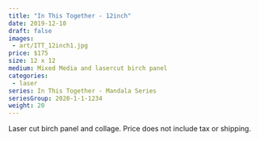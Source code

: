 ```yaml
---
title: "In This Together - 12inch"
date: 2019-12-10
draft: false
images:
 - art/ITT_12inch1.jpg
price: $175 
size: 12 x 12 
medium: Mixed Media and lasercut birch panel
categories:
 - laser
series: In This Together - Mandala Series
seriesGroup: 2020-1-1-1234
weight: 20
---
```


Laser cut birch panel and collage. Price does not include tax or shipping.
